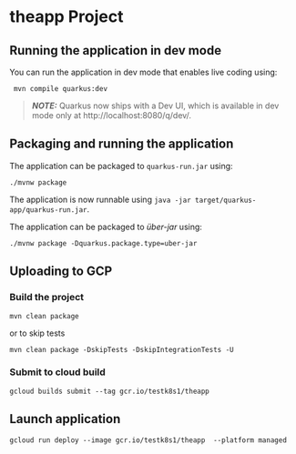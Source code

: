 # theapp Project

## Running the application in dev mode

You can run the application in dev mode that enables live coding using:
```shell script
 mvn compile quarkus:dev
```

> **_NOTE:_**  Quarkus now ships with a Dev UI, which is available in dev mode only at http://localhost:8080/q/dev/.

## Packaging and running the application

The application can be packaged to `quarkus-run.jar` using:
```shell script
./mvnw package
```

The application is now runnable using `java -jar target/quarkus-app/quarkus-run.jar`.

The application can be packaged to _über-jar_ using:
```shell script
./mvnw package -Dquarkus.package.type=uber-jar
```

## Uploading to GCP 

### Build the project 
```shell script
mvn clean package
```
or to skip tests
```shell script
mvn clean package -DskipTests -DskipIntegrationTests -U
```
 

### Submit to cloud build 
```shell script
gcloud builds submit --tag gcr.io/testk8s1/theapp  
``` 
## Launch application
```shell script
gcloud run deploy --image gcr.io/testk8s1/theapp  --platform managed
```